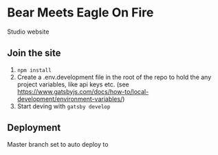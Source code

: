 # Bear Meets Eagle On Fire

Studio website

## Join the site

1. `npm install`
1. Create a .env.development file in the root of the repo to hold the any project variables, like api keys etc. (see https://www.gatsbyjs.com/docs/how-to/local-development/environment-variables/)
1. Start deving with `gatsby develop`

## Deployment

Master branch set to auto deploy to <insert url here>
